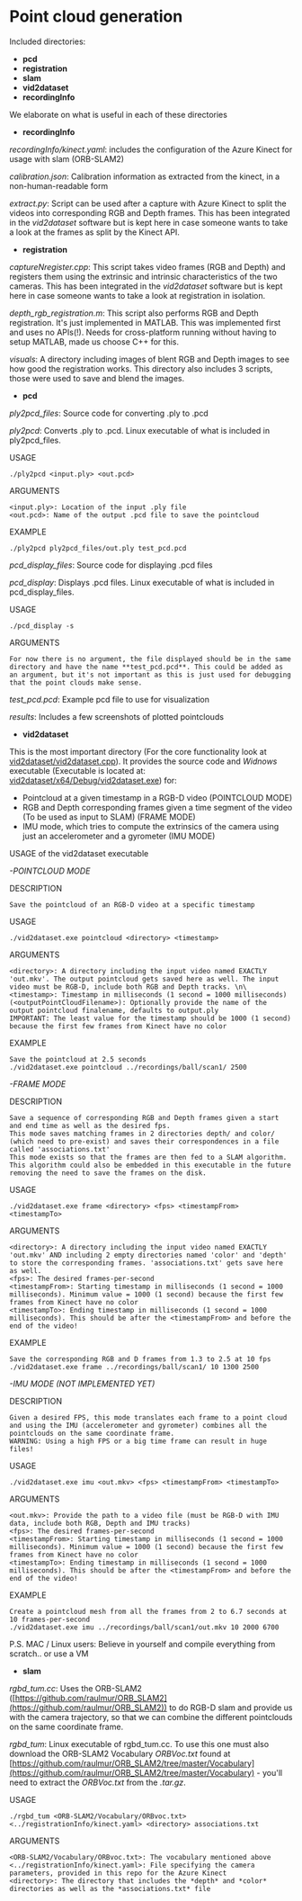 # Point cloud generation

Included directories:

- **pcd**
- **registration**
- **slam**
- **vid2dataset**
- **recordingInfo**

We elaborate on what is useful in each of these directories

- **recordingInfo**

*recordingInfo/kinect.yaml*: includes the configuration of the Azure Kinect for usage with slam (ORB-SLAM2)

*calibration.json*: Calibration information as extracted from the kinect, in a non-human-readable form

*extract.py*: Script can be used after a capture with Azure Kinect to split the videos into corresponding RGB and Depth frames. This has been integrated in the *vid2dataset* software but is kept here in case someone wants to take a look at the frames as split by the Kinect API.

- **registration**

*captureNregister.cpp*: This script takes video frames (RGB and Depth) and registers them using the extrinsic and intrinsic characteristics of the two cameras. This has been integrated in the *vid2dataset* software but is kept here in case someone wants to take a look at registration in isolation.

*depth\_rgb\_registration.m*: This script also performs RGB and Depth registration. It's just implemented in MATLAB. This was implemented first and uses no APIs(!). Needs for cross-platform running without having to setup MATLAB, made us choose C++ for this.

*visuals*: A directory including images of blent RGB and Depth images to see how good the registration works. This directory also includes 3 scripts, those were used to save and blend the images.

- **pcd**


*ply2pcd\_files*: Source code for converting .ply to .pcd

*ply2pcd*: Converts .ply to .pcd. Linux executable of what is included in ply2pcd_files.

USAGE

```
./ply2pcd <input.ply> <out.pcd>
```

ARGUMENTS


    <input.ply>: Location of the input .ply file
    <out.pcd>: Name of the output .pcd file to save the pointcloud

EXAMPLE

```
./ply2pcd ply2pcd_files/out.ply test_pcd.pcd
```

*pcd\_display\_files*: Source code for displaying .pcd files

*pcd\_display*: Displays .pcd files. Linux executable of what is included in pcd_display_files.

USAGE

```
./pcd_display -s
```

ARGUMENTS

    For now there is no argument, the file displayed should be in the same directory and have the name **test_pcd.pcd**. This could be added as an argument, but it's not important as this is just used for debugging that the point clouds make sense.


*test_pcd.pcd*: Example pcd file to use for visualization

*results*: Includes a few screenshots of plotted pointclouds

- **vid2dataset**

This is the most important directory (For the core functionality look at [vid2dataset/vid2dataset.cpp](pointCloudGen/vid2dataset/vid2dataset.cpp)). It provides the source code and *Widnows* executable (Executable is located at: [vid2dataset/x64/Debug/vid2dataset.exe](pointCloudGen/vid2dataset/x64/Debug/vid2dataset.exe)) for:

- Pointcloud at a given timestamp in a RGB-D video (POINTCLOUD MODE)
- RGB and Depth corresponding frames given a time segment of the video (To be used as input to SLAM) (FRAME MODE)
- IMU mode, which tries to compute the extrinsics of the camera using just an accelerometer and a gyrometer (IMU MODE)

USAGE of the vid2dataset executable

*-POINTCLOUD MODE*

DESCRIPTION

    Save the pointcloud of an RGB-D video at a specific timestamp
USAGE

    ./vid2dataset.exe pointcloud <directory> <timestamp>
ARGUMENTS

    <directory>: A directory including the input video named EXACTLY 'out.mkv'. The output pointcloud gets saved here as well. The input video must be RGB-D, include both RGB and Depth tracks. \n\
    <timestamp>: Timestamp in milliseconds (1 second = 1000 milliseconds)
    (<outputPointCloudFilename>): Optionally provide the name of the output pointcloud finalename, defaults to output.ply
    IMPORTANT: The least value for the timestamp should be 1000 (1 second) because the first few frames from Kinect have no color
EXAMPLE

    Save the pointcloud at 2.5 seconds
    ./vid2dataset.exe pointcloud ../recordings/ball/scan1/ 2500

*-FRAME MODE*

DESCRIPTION

    Save a sequence of corresponding RGB and Depth frames given a start and end time as well as the desired fps.
    This mode saves matching frames in 2 directories depth/ and color/ (which need to pre-exist) and saves their correspondences in a file called 'associations.txt'
    This mode exists so that the frames are then fed to a SLAM algorithm.
    This algorithm could also be embedded in this executable in the future removing the need to save the frames on the disk.
USAGE

    ./vid2dataset.exe frame <directory> <fps> <timestampFrom> <timestampTo>
ARGUMENTS

    <directory>: A directory including the input video named EXACTLY 'out.mkv' AND including 2 empty directories named 'color' and 'depth' to store the corresponding frames. 'associations.txt' gets save here as well.
    <fps>: The desired frames-per-second
    <timestampFrom>: Starting timestamp in milliseconds (1 second = 1000 milliseconds). Minimum value = 1000 (1 second) because the first few frames from Kinect have no color
    <timestampTo>: Ending timestamp in milliseconds (1 second = 1000 milliseconds). This should be after the <timestampFrom> and before the end of the video!
EXAMPLE

    Save the corresponding RGB and D frames from 1.3 to 2.5 at 10 fps
    ./vid2dataset.exe frame ../recordings/ball/scan1/ 10 1300 2500

*-IMU MODE (NOT IMPLEMENTED YET)*

DESCRIPTION

    Given a desired FPS, this mode translates each frame to a point cloud and using the IMU (accelerometer and gyrometer) combines all the pointclouds on the same coordinate frame.
    WARNING: Using a high FPS or a big time frame can result in huge files!
USAGE

    ./vid2dataset.exe imu <out.mkv> <fps> <timestampFrom> <timestampTo>
ARGUMENTS

    <out.mkv>: Provide the path to a video file (must be RGB-D with IMU data, include both RGB, Depth and IMU tracks)
    <fps>: The desired frames-per-second
    <timestampFrom>: Starting timestamp in milliseconds (1 second = 1000 milliseconds). Minimum value = 1000 (1 second) because the first few frames from Kinect have no color
    <timestampTo>: Ending timestamp in milliseconds (1 second = 1000 milliseconds). This should be after the <timestampFrom> and before the end of the video!
EXAMPLE

    Create a pointcloud mesh from all the frames from 2 to 6.7 seconds at 10 frames-per-second
    ./vid2dataset.exe imu ../recordings/ball/scan1/out.mkv 10 2000 6700

P.S. MAC / Linux users: Believe in yourself and compile everything from scratch.. or use a VM

- **slam**

*rgbd_tum.cc*: Uses the ORB-SLAM2 ([https://github.com/raulmur/ORB_SLAM2](https://github.com/raulmur/ORB_SLAM2)) to do RGB-D slam and provide us with the camera trajectory, so that we can combine the different pointclouds on the same coordinate frame.

*rgbd_tum*: Linux executable of rgbd_tum.cc. To use this one must also download the ORB-SLAM2 Vocabulary *ORBVoc.txt* found at [https://github.com/raulmur/ORB_SLAM2/tree/master/Vocabulary](https://github.com/raulmur/ORB_SLAM2/tree/master/Vocabulary) - you'll need to extract the *ORBVoc.txt* from the *.tar.gz*.

USAGE

```
./rgbd_tum <ORB-SLAM2/Vocabulary/ORBvoc.txt> <../registrationInfo/kinect.yaml> <directory> associations.txt
```
ARGUMENTS

    <ORB-SLAM2/Vocabulary/ORBvoc.txt>: The vocabulary mentioned above
    <../registrationInfo/kinect.yaml>: File specifying the camera parameters, provided in this repo for the Azure Kinect
    <directory>: The directory that includes the *depth* and *color* directories as well as the *associations.txt* file
